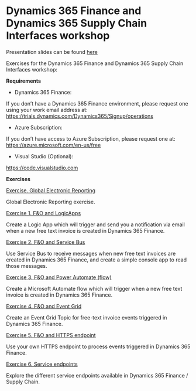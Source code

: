 # Dynamics 365 Finance and Dynamics 365 Supply Chain Interfaces workshop

Presentation slides can be found [here](https://github.com/julietsvq/DynamicsInterfaces/blob/master/Interfaces%20webinar.pdf)

Exercises for the Dynamics 365 Finance and Dynamics 365 Supply Chain Interfaces workshop:

**Requirements**

- Dynamics 365 Finance:

If you don’t have a Dynamics 365 Finance environment, please request one using your work email address at: https://trials.dynamics.com/Dynamics365/Signup/operations
 
- Azure Subscription:

If you don’t have access to Azure Subscription, please request one at: 
https://azure.microsoft.com/en-us/free
 
- Visual Studio (Optional):

https://code.visualstudio.com

**Exercises**

[Exercise. Global Electronic Reporting](https://github.com/julietsvq/DynamicsInterfaces/blob/master/Exercises/Exercise%20-%20Global%20Electronic%20Reporting.pdf)

Global Electronic Reporting exercise.

[Exercise 1. F&O and LogicApps](https://github.com/julietsvq/DynamicsInterfaces/blob/master/Exercises/Exercise%201%20-%20F%26O%20and%20LogicApps.pdf)

Create a Logic App which will trigger and send you a notification via email when a new free text invoice is created in Dynamics 365 Finance. 


[Exercise 2. F&O and Service Bus](https://github.com/julietsvq/DynamicsInterfaces/blob/master/Exercises/Exercise%202%20-%20F%26O%20and%20Service%20Bus.pdf)

Use Service Bus to receive messages when new free text invoices are created in Dynamics 365 Finance, and create a simple console app to read those messages. 


[Exercise 3. F&O and Power Automate (flow)](https://github.com/julietsvq/DynamicsInterfaces/blob/master/Exercises/Exercise%203%20-%20F%26O%20and%20Power%20Automate%20(flow).pdf)

Create a Microsoft Automate flow which will trigger when a new free text invoice is created in Dynamics 365 Finance. 


[Exercise 4. F&O and Event Grid](https://github.com/julietsvq/DynamicsInterfaces/blob/master/Exercises/Exercise%204%20-%20F%26O%20and%20Event%20Grid.pdf) 

Create an Event Grid Topic for free-text invoice events triggered in Dynamics 365 Finance.


[Exercise 5. F&O and HTTPS endpoint](https://github.com/julietsvq/DynamicsInterfaces/blob/master/Exercises/Exercise%205%20-%20F%26O%20and%20HTTPS%20endpoint.pdf)

Use your own HTTPS endpoint to process events triggered in Dynamics 365 Finance.


[Exercise 6. Service endpoints](https://github.com/julietsvq/DynamicsInterfaces/blob/master/Exercises/Exercise%206%20-%20Service%20endpoints.pdf)

Explore the different service endpoints available in Dynamics 365 Finance / Supply Chain.

